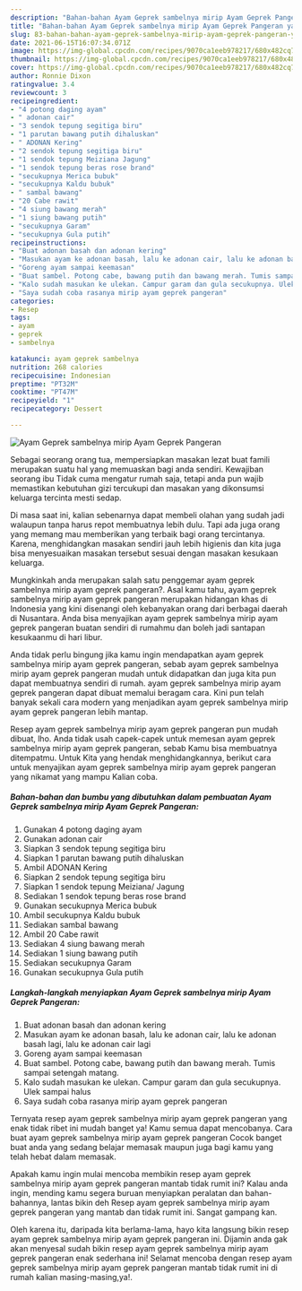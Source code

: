 ```yaml
---
description: "Bahan-bahan Ayam Geprek sambelnya mirip Ayam Geprek Pangeran yang enak dan Mudah Dibuat"
title: "Bahan-bahan Ayam Geprek sambelnya mirip Ayam Geprek Pangeran yang enak dan Mudah Dibuat"
slug: 83-bahan-bahan-ayam-geprek-sambelnya-mirip-ayam-geprek-pangeran-yang-enak-dan-mudah-dibuat
date: 2021-06-15T16:07:34.071Z
image: https://img-global.cpcdn.com/recipes/9070ca1eeb978217/680x482cq70/ayam-geprek-sambelnya-mirip-ayam-geprek-pangeran-foto-resep-utama.jpg
thumbnail: https://img-global.cpcdn.com/recipes/9070ca1eeb978217/680x482cq70/ayam-geprek-sambelnya-mirip-ayam-geprek-pangeran-foto-resep-utama.jpg
cover: https://img-global.cpcdn.com/recipes/9070ca1eeb978217/680x482cq70/ayam-geprek-sambelnya-mirip-ayam-geprek-pangeran-foto-resep-utama.jpg
author: Ronnie Dixon
ratingvalue: 3.4
reviewcount: 3
recipeingredient:
- "4 potong daging ayam"
- " adonan cair"
- "3 sendok tepung segitiga biru"
- "1 parutan bawang putih dihaluskan"
- " ADONAN Kering"
- "2 sendok tepung segitiga biru"
- "1 sendok tepung Meiziana Jagung"
- "1 sendok tepung beras rose brand"
- "secukupnya Merica bubuk"
- "secukupnya Kaldu bubuk"
- " sambal bawang"
- "20 Cabe rawit"
- "4 siung bawang merah"
- "1 siung bawang putih"
- "secukupnya Garam"
- "secukupnya Gula putih"
recipeinstructions:
- "Buat adonan basah dan adonan kering"
- "Masukan ayam ke adonan basah, lalu ke adonan cair, lalu ke adonan basah lagi, lalu ke adonan cair lagi"
- "Goreng ayam sampai keemasan"
- "Buat sambel. Potong cabe, bawang putih dan bawang merah. Tumis sampai setengah matang."
- "Kalo sudah masukan ke ulekan. Campur garam dan gula secukupnya. Ulek sampai halus"
- "Saya sudah coba rasanya mirip ayam geprek pangeran"
categories:
- Resep
tags:
- ayam
- geprek
- sambelnya

katakunci: ayam geprek sambelnya 
nutrition: 268 calories
recipecuisine: Indonesian
preptime: "PT32M"
cooktime: "PT47M"
recipeyield: "1"
recipecategory: Dessert

---
```



![Ayam Geprek sambelnya mirip Ayam Geprek Pangeran](https://img-global.cpcdn.com/recipes/9070ca1eeb978217/680x482cq70/ayam-geprek-sambelnya-mirip-ayam-geprek-pangeran-foto-resep-utama.jpg)

Sebagai seorang orang tua, mempersiapkan masakan lezat buat famili merupakan suatu hal yang memuaskan bagi anda sendiri. Kewajiban seorang ibu Tidak cuma mengatur rumah saja, tetapi anda pun wajib memastikan kebutuhan gizi tercukupi dan masakan yang dikonsumsi keluarga tercinta mesti sedap.

Di masa  saat ini, kalian sebenarnya dapat membeli olahan yang sudah jadi walaupun tanpa harus repot membuatnya lebih dulu. Tapi ada juga orang yang memang mau memberikan yang terbaik bagi orang tercintanya. Karena, menghidangkan masakan sendiri jauh lebih higienis dan kita juga bisa menyesuaikan masakan tersebut sesuai dengan masakan kesukaan keluarga. 



Mungkinkah anda merupakan salah satu penggemar ayam geprek sambelnya mirip ayam geprek pangeran?. Asal kamu tahu, ayam geprek sambelnya mirip ayam geprek pangeran merupakan hidangan khas di Indonesia yang kini disenangi oleh kebanyakan orang dari berbagai daerah di Nusantara. Anda bisa menyajikan ayam geprek sambelnya mirip ayam geprek pangeran buatan sendiri di rumahmu dan boleh jadi santapan kesukaanmu di hari libur.

Anda tidak perlu bingung jika kamu ingin mendapatkan ayam geprek sambelnya mirip ayam geprek pangeran, sebab ayam geprek sambelnya mirip ayam geprek pangeran mudah untuk didapatkan dan juga kita pun dapat membuatnya sendiri di rumah. ayam geprek sambelnya mirip ayam geprek pangeran dapat dibuat memalui beragam cara. Kini pun telah banyak sekali cara modern yang menjadikan ayam geprek sambelnya mirip ayam geprek pangeran lebih mantap.

Resep ayam geprek sambelnya mirip ayam geprek pangeran pun mudah dibuat, lho. Anda tidak usah capek-capek untuk memesan ayam geprek sambelnya mirip ayam geprek pangeran, sebab Kamu bisa membuatnya ditempatmu. Untuk Kita yang hendak menghidangkannya, berikut cara untuk menyajikan ayam geprek sambelnya mirip ayam geprek pangeran yang nikamat yang mampu Kalian coba.

<!--inarticleads1-->

##### Bahan-bahan dan bumbu yang dibutuhkan dalam pembuatan Ayam Geprek sambelnya mirip Ayam Geprek Pangeran:

1. Gunakan 4 potong daging ayam
1. Gunakan  adonan cair
1. Siapkan 3 sendok tepung segitiga biru
1. Siapkan 1 parutan bawang putih dihaluskan
1. Ambil  ADONAN Kering
1. Siapkan 2 sendok tepung segitiga biru
1. Siapkan 1 sendok tepung Meiziana/ Jagung
1. Sediakan 1 sendok tepung beras rose brand
1. Gunakan secukupnya Merica bubuk
1. Ambil secukupnya Kaldu bubuk
1. Sediakan  sambal bawang
1. Ambil 20 Cabe rawit
1. Sediakan 4 siung bawang merah
1. Sediakan 1 siung bawang putih
1. Sediakan secukupnya Garam
1. Gunakan secukupnya Gula putih




<!--inarticleads2-->

##### Langkah-langkah menyiapkan Ayam Geprek sambelnya mirip Ayam Geprek Pangeran:

1. Buat adonan basah dan adonan kering
1. Masukan ayam ke adonan basah, lalu ke adonan cair, lalu ke adonan basah lagi, lalu ke adonan cair lagi
1. Goreng ayam sampai keemasan
1. Buat sambel. Potong cabe, bawang putih dan bawang merah. Tumis sampai setengah matang.
1. Kalo sudah masukan ke ulekan. Campur garam dan gula secukupnya. Ulek sampai halus
1. Saya sudah coba rasanya mirip ayam geprek pangeran




Ternyata resep ayam geprek sambelnya mirip ayam geprek pangeran yang enak tidak ribet ini mudah banget ya! Kamu semua dapat mencobanya. Cara buat ayam geprek sambelnya mirip ayam geprek pangeran Cocok banget buat anda yang sedang belajar memasak maupun juga bagi kamu yang telah hebat dalam memasak.

Apakah kamu ingin mulai mencoba membikin resep ayam geprek sambelnya mirip ayam geprek pangeran mantab tidak rumit ini? Kalau anda ingin, mending kamu segera buruan menyiapkan peralatan dan bahan-bahannya, lantas bikin deh Resep ayam geprek sambelnya mirip ayam geprek pangeran yang mantab dan tidak rumit ini. Sangat gampang kan. 

Oleh karena itu, daripada kita berlama-lama, hayo kita langsung bikin resep ayam geprek sambelnya mirip ayam geprek pangeran ini. Dijamin anda gak akan menyesal sudah bikin resep ayam geprek sambelnya mirip ayam geprek pangeran enak sederhana ini! Selamat mencoba dengan resep ayam geprek sambelnya mirip ayam geprek pangeran mantab tidak rumit ini di rumah kalian masing-masing,ya!.

